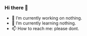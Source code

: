 ### Hi there 👋
- 🔭 I’m currently working on nothing.
- 🌱 I’m currently learning nothing.
- 📫 How to reach me: please dont.
